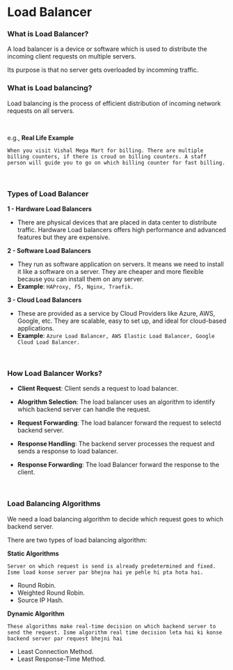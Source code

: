 # Load Balancer

### What is Load Balancer?

A load balancer is a device or software which is used to distribute the incoming client requests on multiple servers. 

Its purpose is that no server gets overloaded by incomming traffic.

### What is Load balancing?

Load balancing is the process of efficient distribution of incoming network requests on all servers.

<br>

e.g., **Real Life Example**

```When you visit Vishal Mega Mart for billing. There are multiple billing counters, if there is croud on billing counters. A staff person will guide you to go on which billing counter for fast billing.```

<br>

### Types of Load Balancer

**1 - Hardware Load Balancers**

- There are physical devices that are placed in data center to distribute traffic. Hardware Load balancers offers high performance and advanced features but they are expensive.

**2 - Software Load Balancers**

- They run as software application on servers. It means we need to install it like a software on a server. They are cheaper and more flexible because you can install them on any server.
- **Example**: ```HAProxy, F5, Nginx, Traefik.```

**3 - Cloud Load Balancers**

- These are provided as a service by Cloud Providers like Azure, AWS, Google, etc. They are scalable, easy to set up, and ideal for cloud-based applications.
- **Example**: ```Azure Load Balancer, AWS Elastic Load Balancer, Google Cloud Load Balancer.```

<br>

### How Load Balancer Works?

- **Client Request**: Client sends a request to load balancer.
  
- **Alogrithm Selection**: The load balancer uses an algorithm to identify which backend server can handle the request.
  
- **Request Forwarding**: The load balancer forward the request to selectd backend server.
  
- **Response Handling**: The backend server processes the request and sends a response to load balancer.
  
- **Response Forwarding**: The load Balancer forward the response to the client.

<br>

### Load Balancing Algorithms

We need a load balancing algorithm to decide which request goes to which backend server.

There are two types of load balancing algorithm:

**Static Algorithms**

```Server on which request is send is already predetermined and fixed. Isme load konse server par bhejna hai ye pehle hi pta hota hai.```

- Round Robin.
- Weighted Round Robin.
- Source IP Hash.


**Dynamic Algorithm**

```These algorithms make real-time decision on which backend server to send the request. Isme algorithm real time decision leta hai ki konse backend server par request bhejni hai```

- Least Connection Method.
- Least Response-Time Method.
